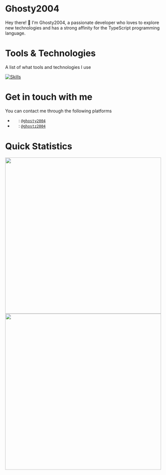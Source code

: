 # Ghosty2004
Hey there! 👋 I'm Ghosty2004, a passionate developer who loves to explore new technologies and has a strong affinity for the TypeScript programming language.

# Tools & Technologies
A list of what tools and technologies I use

[![Skills](https://skillicons.dev/icons?i=js,ts,nodejs,php,html,css,sass,lua,python,react,nextjs,electron,express,mysql,mongodb,visualstudio,vscode,git,github,linux,raspberrypi)](https://skillicons.dev)

# Get in touch with me
You can contact me through the following platforms

- <img src="https://skillicons.dev/icons?i=discord" width="15" height="15" align="center"> : [`@ghosty2004`](https://discord.com/users/334979056095199233)
- <img src="https://skillicons.dev/icons?i=twitter" width="15" height="15" align="center"> : [`@ghostz2004`](https://twitter.com/ghostz2004)

# Quick Statistics

<img src="https://github-readme-stats.vercel.app/api?username=ghosty2004&count_private=true&show_icons=true&theme=dark" width="500" />

<img src="https://github-readme-stats.vercel.app/api/top-langs/?username=ghosty2004&&theme=dark" width="500" />
